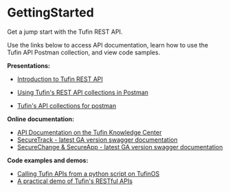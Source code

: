 # GettingStarted
Get a jump start with the Tufin REST API.

Use the links below to access API documentation, learn how to use the Tufin API Postman collection, and view code samples.

**Presentations:**
- [Introduction to Tufin REST API](https://download.tufin.com/support/downloads/Introduction_to_Tufin_REST_API.pdf)
- [Using Tufin's REST API collections in Postman](https://download.tufin.com/support/downloads/Using_Tufin_REST_API_collections_in_Postman.pdf)

- [Tufin's API collections for postman](https://github.com/Tufin/postman)

**Online documentation:**
- [API Documentation on the Tufin Knowledge Center](https://forum.tufin.com/support/kc/latest/index.htm?toc.htm?securetrack_api.htm)
- [SecureTrack - latest GA version swagger documentation](https://forum.tufin.com/support/kc/latest/securetrack/apidoc/) 
- [SecureChange & SecureApp - latest GA  version swagger documentation](https://forum.tufin.com/support/kc/latest/securechangeworkflow/apidoc/)

**Code examples and demos:**
- [Calling Tufin APIs from a python script on TufinOS](https://plus.google.com/u/0/110390571728868776190/posts/YZdXUqV8oSG?sfc=true)
- [A practical demo of Tufin's RESTful APIs](https://github.com/Tufin/Firewall-Access-Request/blob/master/FirewallAccessRequest.xlsm?raw=true)

